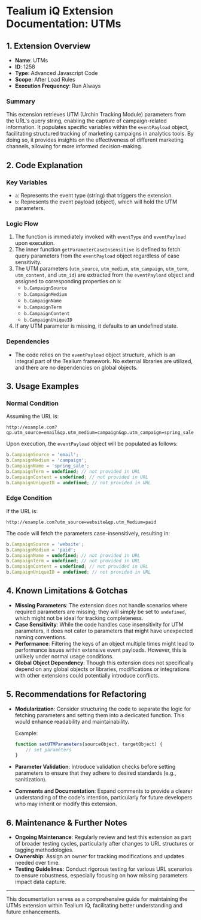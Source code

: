 # Tealium iQ Extension Documentation: UTMs

## 1. Extension Overview
- **Name**: UTMs
- **ID**: 1258
- **Type**: Advanced Javascript Code
- **Scope**: After Load Rules
- **Execution Frequency**: Run Always

### Summary
This extension retrieves UTM (Urchin Tracking Module) parameters from the URL's query string, enabling the capture of campaign-related information. It populates specific variables within the `eventPayload` object, facilitating structured tracking of marketing campaigns in analytics tools. By doing so, it provides insights on the effectiveness of different marketing channels, allowing for more informed decision-making.

## 2. Code Explanation

### Key Variables
- `a`: Represents the event type (string) that triggers the extension.
- `b`: Represents the event payload (object), which will hold the UTM parameters.

### Logic Flow
1. The function is immediately invoked with `eventType` and `eventPayload` upon execution.
2. The inner function `getParameterCaseInsensitive` is defined to fetch query parameters from the `eventPayload` object regardless of case sensitivity.
3. The UTM parameters (`utm_source`, `utm_medium`, `utm_campaign`, `utm_term`, `utm_content`, and `utm_id`) are extracted from the `eventPayload` object and assigned to corresponding properties on `b`:
   - `b.CampaignSource`
   - `b.CampaignMedium`
   - `b.CampaignName`
   - `b.CampaignTerm`
   - `b.CampaignContent`
   - `b.CampaignUniqueID`
4. If any UTM parameter is missing, it defaults to an undefined state.

### Dependencies
- The code relies on the `eventPayload` object structure, which is an integral part of the Tealium framework. No external libraries are utilized, and there are no dependencies on global objects.

## 3. Usage Examples

### Normal Condition
Assuming the URL is:
```
http://example.com?qp.utm_source=email&qp.utm_medium=campaign&qp.utm_campaign=spring_sale
```
Upon execution, the `eventPayload` object will be populated as follows:
```javascript
b.CampaignSource = 'email';
b.CampaignMedium = 'campaign';
b.CampaignName = 'spring_sale';
b.CampaignTerm = undefined; // not provided in URL
b.CampaignContent = undefined; // not provided in URL
b.CampaignUniqueID = undefined; // not provided in URL
```

### Edge Condition
If the URL is:
```
http://example.com?utm_source=website&qp.utm_Medium=paid
```
The code will fetch the parameters case-insensitively, resulting in:
```javascript
b.CampaignSource = 'website';
b.CampaignMedium = 'paid';
b.CampaignName = undefined; // not provided in URL
b.CampaignTerm = undefined; // not provided in URL
b.CampaignContent = undefined; // not provided in URL
b.CampaignUniqueID = undefined; // not provided in URL
```

## 4. Known Limitations & Gotchas

- **Missing Parameters**: The extension does not handle scenarios where required parameters are missing; they will simply be set to `undefined`, which might not be ideal for tracking completeness.
- **Case Sensitivity**: While the code handles case insensitivity for UTM parameters, it does not cater to parameters that might have unexpected naming conventions.
- **Performance**: Filtering the keys of an object multiple times might lead to performance issues within extensive event payloads. However, this is unlikely under normal usage conditions.
- **Global Object Dependency**: Though this extension does not specifically depend on any global objects or libraries, modifications or integrations with other extensions could potentially introduce conflicts.

## 5. Recommendations for Refactoring

- **Modularization**: Consider structuring the code to separate the logic for fetching parameters and setting them into a dedicated function. This would enhance readability and maintainability.
  
  Example:
  ```javascript
  function setUTMParameters(sourceObject, targetObject) {
      // set parameters
  }
  ```

- **Parameter Validation**: Introduce validation checks before setting parameters to ensure that they adhere to desired standards (e.g., sanitization).

- **Comments and Documentation**: Expand comments to provide a clearer understanding of the code's intention, particularly for future developers who may inherit or modify this extension.

## 6. Maintenance & Further Notes

- **Ongoing Maintenance**: Regularly review and test this extension as part of broader testing cycles, particularly after changes to URL structures or tagging methodologies.
- **Ownership**: Assign an owner for tracking modifications and updates needed over time.
- **Testing Guidelines**: Conduct rigorous testing for various URL scenarios to ensure robustness, especially focusing on how missing parameters impact data capture.

--- 

This documentation serves as a comprehensive guide for maintaining the UTMs extension within Tealium iQ, facilitating better understanding and future enhancements.
